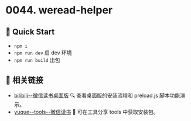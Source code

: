# 0044. weread-helper

## 📝 Quick Start

- `npm i`
- `npm run dev` 启 dev 环境
- `npm run build` 出包

## 🔗 相关链接

- [bilibili--微信读书桌面版](https://www.bilibili.com/video/BV1sZ421p7fW/) 🔍 查看桌面版的安装流程和 preload.js 脚本功能演示。
- [yuque--tools--微信读书](https://www.yuque.com/huyouda) 📂 可在工具分享 tools 中获取安装包。